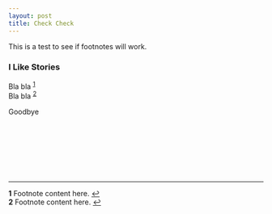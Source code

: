 ```yaml
---
layout: post
title: Check Check
---
```


This is a test to see if footnotes will work.

### I Like Stories  

Bla bla <sup id="a1">[1](#f1)</sup>  
Bla bla <sup id="a2">[2](#f1)</sup>

Goodbye

<br>

<br>

<br>

<br>

<br>

<br>


----

<b id="f1">1</b> Footnote content here. [↩](#a1)  
<b id="f1">2</b> Footnote content here. [↩](#a2)






